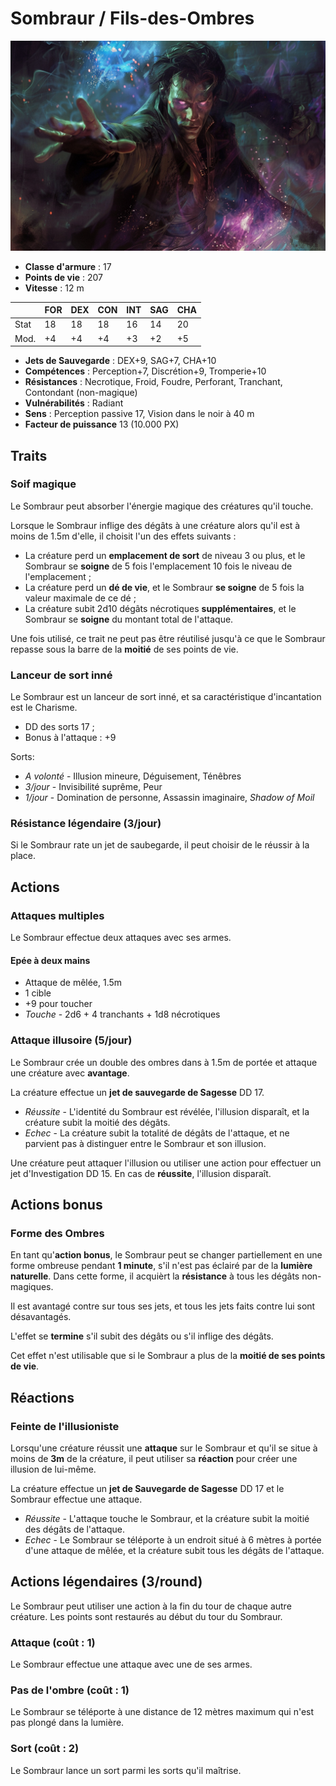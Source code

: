 # Sombraur / Fils-des-Ombres
![Sombraur](../../_images/sombraur%20soif.png)

* **Classe d'armure** : 17
* **Points de vie** : 207
* **Vitesse** : 12 m  

|    |FOR|DEX|CON|INT|SAG|CHA|
|----|---|---|---|---|---|---|
|Stat|18 |18 |18 |16 |14 |20 |
|Mod.|+4 |+4 |+4 |+3 |+2 |+5 |

* **Jets de Sauvegarde** : DEX+9, SAG+7, CHA+10
* **Compétences** : Perception+7, Discrétion+9, Tromperie+10
* **Résistances** : Necrotique, Froid, Foudre, Perforant, Tranchant, Contondant (non-magique)
* **Vulnérabilités** : Radiant
* **Sens** : Perception passive 17, Vision dans le noir à 40 m
* **Facteur de puissance** 13 (10.000 PX)

## Traits
### Soif magique
Le Sombraur peut absorber l'énergie magique des créatures qu'il touche.

Lorsque le Sombraur inflige des dégâts à une créature alors qu'il est à moins de 1.5m d'elle, il choisit l'un des effets suivants :
* La créature perd un **emplacement de sort** de niveau 3 ou plus, et le Sombraur se **soigne** de 5 fois l'emplacement 10 fois le niveau de l'emplacement ;
* La créature perd un **dé de vie**, et le Sombraur **se soigne** de 5 fois la valeur maximale de ce dé ;
* La créature subit 2d10 dégâts nécrotiques **supplémentaires**, et le Sombraur se **soigne** du montant total de l'attaque.

Une fois utilisé, ce trait ne peut pas être réutilisé jusqu'à ce que le Sombraur repasse sous la barre de la **moitié** de ses points de vie.

### Lanceur de sort inné
Le Sombraur est un lanceur de sort inné, et sa caractéristique d'incantation est le Charisme.
* DD des sorts 17 ;
* Bonus à l'attaque : +9

Sorts:
* *A volonté* - Illusion mineure, Déguisement, Ténêbres
* *3/jour* - Invisibilité suprême, Peur
* *1/jour* - Domination de personne, Assassin imaginaire, *Shadow of Moil*

### Résistance légendaire (3/jour)
Si le Sombraur rate un jet de saubegarde, il peut choisir de le réussir à la place.

## Actions

### Attaques multiples
Le Sombraur effectue deux attaques avec ses armes.

#### Epée à deux mains
* Attaque de mêlée, 1.5m
* 1 cible
* +9 pour toucher
* *Touche* - 2d6 + 4 tranchants + 1d8 nécrotiques

### Attaque illusoire (5/jour)
Le Sombraur crée un double des ombres dans à 1.5m de portée et attaque une créature avec **avantage**.

La créature effectue un **jet de sauvegarde de Sagesse** DD 17.
* *Réussite* - L'identité du Sombraur est révélée, l'illusion disparaît, et la créature subit la moitié des dégâts.
* *Echec* - La créature subit la totalité de dégâts de l'attaque, et ne parvient pas à distinguer entre le Sombraur et son illusion.

Une créature peut attaquer l'illusion ou utiliser une action pour effectuer un jet d'Investigation DD 15. En cas de **réussite**, l'illusion disparaît.

## Actions bonus
### Forme des Ombres
En tant qu'**action bonus**, le Sombraur peut se changer partiellement en une forme ombreuse pendant **1 minute**, s'il n'est pas éclairé par de la **lumière naturelle**. Dans cette forme, il acquièrt  la **résistance** à tous les dégâts non-magiques.

Il est avantagé contre sur tous ses jets, et tous les jets faits contre lui sont désavantagés.

L'effet se **termine** s'il subit des dégâts ou s'il inflige des dégâts.

Cet effet n'est utilisable que si le Sombraur a plus de la **moitié de ses points de vie**.
## Réactions
### Feinte de l'illusioniste
Lorsqu'une créature réussit une **attaque** sur le Sombraur et qu'il se situe à moins de **3m** de la créature, il peut utiliser sa **réaction** pour créer une illusion de lui-même.

La créature effectue un **jet de Sauvegarde de Sagesse** DD 17 et le Sombraur effectue une attaque. 
* *Réussite* - L'attaque touche le Sombraur, et la créature subit la moitié des dégâts de l'attaque.
* *Echec* - Le Sombraur se téléporte à un endroit situé à 6 mètres à portée d'une attaque de mêlée, et la créature subit tous les dégâts de l'attaque.

## Actions légendaires (3/round)

Le Sombraur peut utiliser une action à la fin du tour de chaque autre créature. Les points sont restaurés au début du tour du Sombraur.

### Attaque (coût : 1)
Le Sombraur effectue une attaque avec une de ses armes.
### Pas de l'ombre (coût : 1)
Le Sombraur se téléporte à une distance de 12 mètres maximum qui n'est pas plongé dans la lumière.
### Sort (coût : 2)
Le Sombraur lance un sort parmi les sorts qu'il maîtrise.